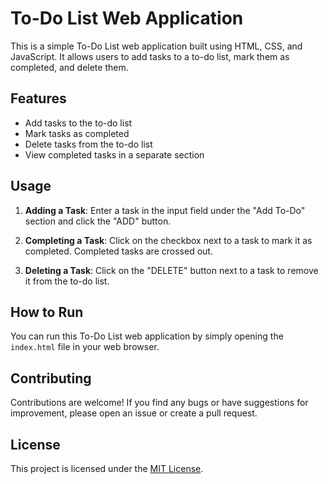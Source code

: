 # To-Do List Web Application

This is a simple To-Do List web application built using HTML, CSS, and JavaScript. It allows users to add tasks to a to-do list, mark them as completed, and delete them.

## Features

- Add tasks to the to-do list
- Mark tasks as completed
- Delete tasks from the to-do list
- View completed tasks in a separate section

## Usage

1. **Adding a Task**: Enter a task in the input field under the "Add To-Do" section and click the "ADD" button.

2. **Completing a Task**: Click on the checkbox next to a task to mark it as completed. Completed tasks are crossed out.

3. **Deleting a Task**: Click on the "DELETE" button next to a task to remove it from the to-do list.

## How to Run

You can run this To-Do List web application by simply opening the `index.html` file in your web browser.

## Contributing

Contributions are welcome! If you find any bugs or have suggestions for improvement, please open an issue or create a pull request.

## License

This project is licensed under the [MIT License](LICENSE).
